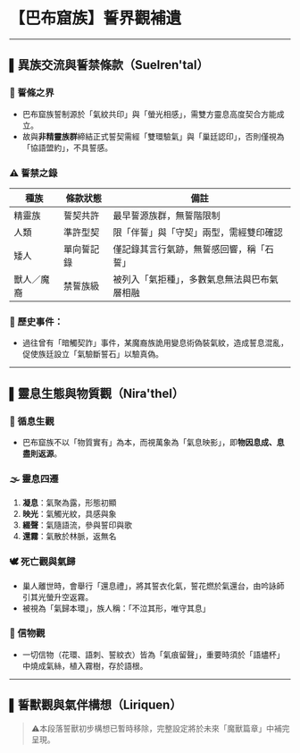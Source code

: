 # 【巴布窟族】誓界觀補遺

---

## ▌異族交流與誓禁條款（Suelren'tal）

### 🔹 誓條之界

- 巴布窟族誓制源於「氣紋共印」與「螢光相感」，需雙方靈息高度契合方能成立。
- 故與**非精靈族群**締結正式誓契需經「雙環驗氣」與「巢廷認印」，否則僅視為「協語盟約」，不具誓感。

### ⚠️ 誓禁之錄

| 種族    | 條款狀態  | 備註                     |
| ----- | ----- | ---------------------- |
| 精靈族   | 誓契共許  | 最早誓源族群，無誓階限制           |
| 人類    | 準許型契  | 限「伴誓」與「守契」兩型，需經雙印確認    |
| 矮人    | 單向誓記錄 | 僅記錄其言行氣跡，無誓感回響，稱「石誓」   |
| 獸人／魔裔 | 禁誓族級  | 被列入「氣拒種」，多數氣息無法與巴布氣層相融 |

### 📘 歷史事件：

- 過往曾有「暗觸契詐」事件，某魔裔族詭用變息術偽裝氣紋，造成誓息混亂，促使族廷設立「氣驗斷誓石」以驗真偽。

---

## ▌靈息生態與物質觀（Nira'thel）

### 🌿 循息生觀

- 巴布窟族不以「物質實有」為本，而視萬象為「氣息映影」，即**物因息成、息盡則返源**。

### 🌫 靈息四遷

1. **凝息**：氣聚為露，形態初顯
2. **映光**：氣觸光紋，具感與象
3. **綴聲**：氣隨語流，參與誓印與歌
4. **還霧**：氣散於林脈，返無名

### 🕊️ 死亡觀與氣歸

- 巢人離世時，會舉行「還息禮」，將其誓衣化氣，誓花燃於氣還台，由吟詠師引其光螢升空返霧。
- 被視為「氣歸本環」，族人稱：「不泣其形，唯守其息」

### 🌌 信物觀

- 一切信物（花環、語刺、誓紋衣）皆為「氣痕留聲」，重要時須於「語燼杯」中燒成氣絲，植入霧樹，存於語根。

---

## ▌誓獸觀與氣伴構想（Liriquen）

> ⚠️本段落誓獸初步構想已暫時移除，完整設定將於未來「魔獸篇章」中補完呈現。
